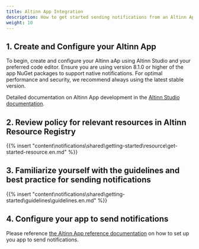 ```yaml
---
title: Altinn App Integration
description: How to get started sending notifications from an Altinn App
weight: 10
---
```


## 1. Create and Configure your Altinn App

To begin, create and configure your Altinn aAp using Altinn Studio and your preferred code editor.
Ensure you are using version 8.1.0 or higher of the app NuGet packages to support native notifications. 
For optimal performance and security, we recommend always using the latest stable version.

Detailed documentation on Altinn App development in the [Altinn Studio documentation](/altinn-studio).

## 2. Review policy for relevant resources in Altinn Resource Registry

{{% insert "content\notifications\shared\getting-started\resource\get-started-resource.en.md" %}}


## 3. Familiarize yourself with the guidelines and best practice for sending notifications
{{% insert "content\notifications\shared\getting-started\guidelines\guidelines.en.md" %}}

## 4. Configure your app to send notifications

Please reference [the Altinn App reference documentation](/altinn-studio/reference/logic/notifications/) on how to 
set up you app to send notifications. 

